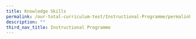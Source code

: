 ```yaml
---
title: Knowledge Skills
permalink: /our-total-curriculum-test/Instructional-Programme/permalink/
description: ""
third_nav_title: Instructional Programme
---
```

